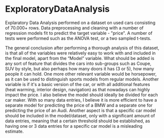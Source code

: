 # ExploratoryDataAnalysis

Explaratory Data Analysis performed on a dataset on used cars consisting of 70.000+ rows. Data preprocessing and cleaning with a number of regression models fit to predict the target variable - "price". A number of tests were performed such as the ANOVA test, or a two sampled t-tests.

The general conclusion after performing a thorough analysis of this dataset, is that all of the variables were relatively easy to work with and included in the final model, apart from the “Model” variable. What should be added is any sort of feature that divides the cars into sub-groups such as Coupe, SUV by style, but also perhaps how many doors it has (3 or 5), how many people it can hold. One more other relevant variable would be horsepower, as it can be used to distinguish sports models from regular models. Another variable is if it's a basic version of the car, or with all additional features (heat warming, interior design, navigation) as that nowadays can highly impact the price. I also believe the model should ideally be divided for each car maker. With so many data entries, I believe it is more efficient to have a separate model for predicting the price of a BMW and a separate one for predicting the price of an Audi. Another aspect is that a specific car model should be included in the model/dataset, only with a significant amount of data entries, meaning that a certain threshold should be established, as having one or 3 data entries for a specific car model is a misleading estimate. 

